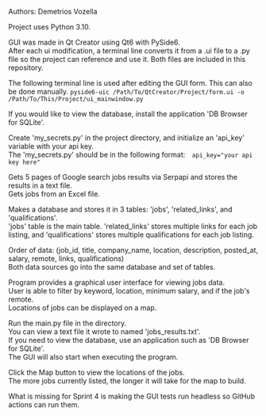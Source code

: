 Authors: Demetrios Vozella<br>

Project uses Python 3.10.<br>

GUI was made in Qt Creator using Qt6 with PySide6.<br>
After each ui modification, a terminal line converts it from a .ui file to a .py file so the project can reference and 
use it. Both files are included in this repository.<br>

The following terminal line is used after editing the GUI form. This can also be done manually. 
```pyside6-uic /Path/To/QtCreator/Project/form.ui -o /Path/To/This/Project/ui_mainwindow.py```

If you would like to view the database, install the application 'DB Browser for SQLite'.<br>

Create 'my_secrets.py' in the project directory, and initialize an 'api_key' variable with your api key.<br>
The 'my_secrets.py' should be in the following format:&emsp;```api_key="your api key here"```<br>

Gets 5 pages of Google search jobs results via Serpapi and stores the results in a text file.<br>
Gets jobs from an Excel file.<br>

Makes a database and stores it in 3 tables: 'jobs', 'related_links', and 'qualifications'.<br>
'jobs' table is the main table. 'related_links' stores multiple links for each job listing, and 'qualifications' 
stores multiple qualifications for each job listing.<br>

Order of data: (job_id, title, company_name, location, description, posted_at, salary, remote, links, qualifications)<br>
Both data sources go into the same database and set of tables.<br>

Program provides a graphical user interface for viewing jobs data.<br>
User is able to filter by keyword, location, minimum salary, and if the job's remote.<br>
Locations of jobs can be displayed on a map.<br>

Run the main.py file in the directory.<br>
You can view a text file it wrote to named 'jobs_results.txt'.<br>
If you need to view the database, use an application such as 'DB Browser for SQLite'.<br>
The GUI will also start when executing the program.<br>

Click the Map button to view the locations of the jobs.<br>
The more jobs currently listed, the longer it will take for the map to build.<br>

What is missing for Sprint 4 is making the GUI tests run headless so GitHub actions can run them. 
